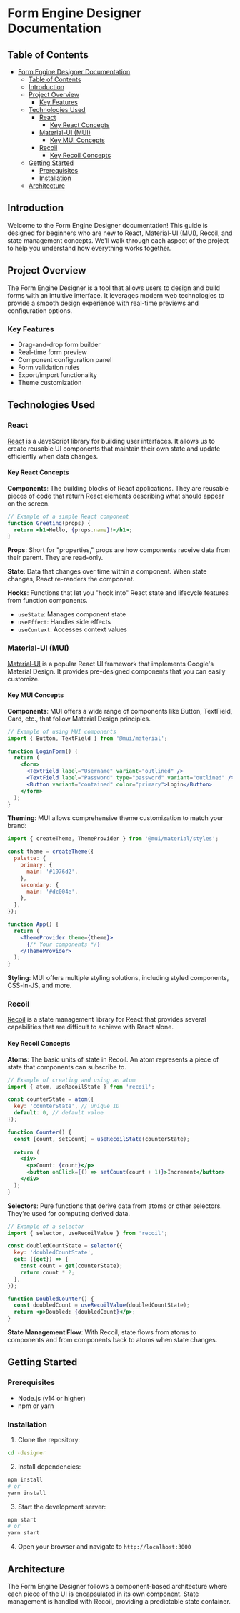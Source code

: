 # Form Engine  Designer Documentation

## Table of Contents
- [Form Engine  Designer Documentation](#form-engine--designer-documentation)
  - [Table of Contents](#table-of-contents)
  - [Introduction](#introduction)
  - [Project Overview](#project-overview)
    - [Key Features](#key-features)
  - [Technologies Used](#technologies-used)
    - [React](#react)
      - [Key React Concepts](#key-react-concepts)
    - [Material-UI (MUI)](#material-ui-mui)
      - [Key MUI Concepts](#key-mui-concepts)
    - [Recoil](#recoil)
      - [Key Recoil Concepts](#key-recoil-concepts)
  - [Getting Started](#getting-started)
    - [Prerequisites](#prerequisites)
    - [Installation](#installation)
  - [Architecture](#architecture)

## Introduction

Welcome to the Form Engine  Designer documentation! This guide is designed for beginners who are new to React, Material-UI (MUI), Recoil, and state management concepts. We'll walk through each aspect of the project to help you understand how everything works together.

## Project Overview

The Form Engine  Designer is a tool that allows users to design and build forms with an intuitive interface. It leverages modern web technologies to provide a smooth design experience with real-time previews and configuration options.

### Key Features
- Drag-and-drop form builder
- Real-time form preview
- Component configuration panel
- Form validation rules
- Export/import functionality
- Theme customization

## Technologies Used

### React

[React](https://reactjs.org/) is a JavaScript library for building user interfaces. It allows us to create reusable UI components that maintain their own state and update efficiently when data changes.

#### Key React Concepts

**Components**: The building blocks of React applications. They are reusable pieces of code that return React elements describing what should appear on the screen.

```jsx
// Example of a simple React component
function Greeting(props) {
  return <h1>Hello, {props.name}!</h1>;
}
```

**Props**: Short for "properties," props are how components receive data from their parent. They are read-only.

**State**: Data that changes over time within a component. When state changes, React re-renders the component.

**Hooks**: Functions that let you "hook into" React state and lifecycle features from function components.
- `useState`: Manages component state
- `useEffect`: Handles side effects
- `useContext`: Accesses context values

### Material-UI (MUI)

[Material-UI](https://mui.com/) is a popular React UI framework that implements Google's Material Design. It provides pre-designed components that you can easily customize.

#### Key MUI Concepts

**Components**: MUI offers a wide range of components like Button, TextField, Card, etc., that follow Material Design principles.

```jsx
// Example of using MUI components
import { Button, TextField } from '@mui/material';

function LoginForm() {
  return (
    <form>
      <TextField label="Username" variant="outlined" />
      <TextField label="Password" type="password" variant="outlined" />
      <Button variant="contained" color="primary">Login</Button>
    </form>
  );
}
```

**Theming**: MUI allows comprehensive theme customization to match your brand:

```jsx
import { createTheme, ThemeProvider } from '@mui/material/styles';

const theme = createTheme({
  palette: {
    primary: {
      main: '#1976d2',
    },
    secondary: {
      main: '#dc004e',
    },
  },
});

function App() {
  return (
    <ThemeProvider theme={theme}>
      {/* Your components */}
    </ThemeProvider>
  );
}
```

**Styling**: MUI offers multiple styling solutions, including styled components, CSS-in-JS, and more.

### Recoil

[Recoil](https://recoiljs.org/) is a state management library for React that provides several capabilities that are difficult to achieve with React alone.

#### Key Recoil Concepts

**Atoms**: The basic units of state in Recoil. An atom represents a piece of state that components can subscribe to.

```jsx
// Example of creating and using an atom
import { atom, useRecoilState } from 'recoil';

const counterState = atom({
  key: 'counterState', // unique ID
  default: 0, // default value
});

function Counter() {
  const [count, setCount] = useRecoilState(counterState);
  
  return (
    <div>
      <p>Count: {count}</p>
      <button onClick={() => setCount(count + 1)}>Increment</button>
    </div>
  );
}
```

**Selectors**: Pure functions that derive data from atoms or other selectors. They're used for computing derived data.

```jsx
// Example of a selector
import { selector, useRecoilValue } from 'recoil';

const doubledCountState = selector({
  key: 'doubledCountState',
  get: ({get}) => {
    const count = get(counterState);
    return count * 2;
  },
});

function DoubledCounter() {
  const doubledCount = useRecoilValue(doubledCountState);
  return <p>Doubled: {doubledCount}</p>;
}
```

**State Management Flow**: With Recoil, state flows from atoms to components and from components back to atoms when state changes.

## Getting Started

### Prerequisites
- Node.js (v14 or higher)
- npm or yarn

### Installation

1. Clone the repository:
```bash
cd -designer
```

2. Install dependencies:
```bash
npm install
# or
yarn install
```

3. Start the development server:
```bash
npm start
# or
yarn start
```

4. Open your browser and navigate to `http://localhost:3000`

## Architecture

The Form Engine  Designer follows a component-based architecture where each piece of the UI is encapsulated in its own component. State management is handled with Recoil, providing a predictable state container.


